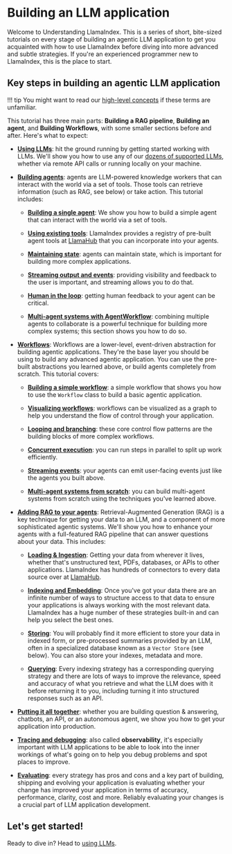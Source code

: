 # Building an LLM application

Welcome to Understanding LlamaIndex. This is a series of short, bite-sized tutorials on every stage of building an agentic LLM application to get you acquainted with how to use LlamaIndex before diving into more advanced and subtle strategies. If you're an experienced programmer new to LlamaIndex, this is the place to start.

## Key steps in building an agentic LLM application

!!! tip
    You might want to read our [high-level concepts](../getting_started/concepts.md) if these terms are unfamiliar.

This tutorial has three main parts: **Building a RAG pipeline**, **Building an agent**, and **Building Workflows**, with some smaller sections before and after. Here's what to expect:

- **[Using LLMs](./using_llms/using_llms.md)**: hit the ground running by getting started working with LLMs. We'll show you how to use any of our [dozens of supported LLMs](../module_guides/models/llms/modules.md), whether via remote API calls or running locally on your machine.

- **[Building agents](./agent/index.md)**: agents are LLM-powered knowledge workers that can interact with the world via a set of tools. Those tools can retrieve information (such as RAG, see below) or take action. This tutorial includes:

    - **[Building a single agent](./agent/index.md)**: We show you how to build a simple agent that can interact with the world via a set of tools.

    - **[Using existing tools](./agent/tools.md)**: LlamaIndex provides a registry of pre-built agent tools at [LlamaHub](https://llamahub.ai/) that you can incorporate into your agents.

    - **[Maintaining state](./agent/state.md)**: agents can maintain state, which is important for building more complex applications.

    - **[Streaming output and events](./agent/streaming.md)**: providing visibility and feedback to the user is important, and streaming allows you to do that.

    - **[Human in the loop](./agent/human_in_the_loop.md)**: getting human feedback to your agent can be critical.

    - **[Multi-agent systems with AgentWorkflow](./agent/multi_agent.md)**: combining multiple agents to collaborate is a powerful technique for building more complex systems; this section shows you how to do so.

- **[Workflows](./workflows/index.md)**: Workflows are a lower-level, event-driven abstraction for building agentic applications. They're the base layer you should be using to build any advanced agentic application. You can use the pre-built abstractions you learned above, or build agents completely from scratch. This tutorial covers:

    - **[Building a simple workflow](./workflows/index.md)**: a simple workflow that shows you how to use the `Workflow` class to build a basic agentic application.

    - **[Visualizing workflows](./workflows/visualizing_workflows.md)**: workflows can be visualized as a graph to help you understand the flow of control through your application.

    - **[Looping and branching](./workflows/looping_and_branching.md)**: these core control flow patterns are the building blocks of more complex workflows.

    - **[Concurrent execution](./workflows/concurrent_execution.md)**: you can run steps in parallel to split up work efficiently.

    - **[Streaming events](./workflows/streaming_events.md)**: your agents can emit user-facing events just like the agents you built above.

    - **[Multi-agent systems from scratch](./workflows/multi_agent_system.md)**: you can build multi-agent systems from scratch using the techniques you've learned above.

- **[Adding RAG to your agents](./rag/index.md)**: Retrieval-Augmented Generation (RAG) is a key technique for getting your data to an LLM, and a component of more sophisticated agentic systems. We'll show you how to enhance your agents with a full-featured RAG pipeline that can answer questions about your data. This includes:

    - **[Loading & Ingestion](./loading/loading.md)**: Getting your data from wherever it lives, whether that's unstructured text, PDFs, databases, or APIs to other applications. LlamaIndex has hundreds of connectors to every data source over at [LlamaHub](https://llamahub.ai/).

    - **[Indexing and Embedding](./indexing/indexing.md)**: Once you've got your data there are an infinite number of ways to structure access to that data to ensure your applications is always working with the most relevant data. LlamaIndex has a huge number of these strategies built-in and can help you select the best ones.

    - **[Storing](./storing/storing.md)**: You will probably find it more efficient to store your data in indexed form, or pre-processed summaries provided by an LLM, often in a specialized database known as a `Vector Store` (see below). You can also store your indexes, metadata and more.

    - **[Querying](./querying/querying.md)**: Every indexing strategy has a corresponding querying strategy and there are lots of ways to improve the relevance, speed and accuracy of what you retrieve and what the LLM does with it before returning it to you, including turning it into structured responses such as an API.

- **[Putting it all together](./putting_it_all_together/index.md)**: whether you are building question & answering, chatbots, an API, or an autonomous agent, we show you how to get your application into production.

- **[Tracing and debugging](./tracing_and_debugging/tracing_and_debugging.md)**: also called **observability**, it's especially important with LLM applications to be able to look into the inner workings of what's going on to help you debug problems and spot places to improve.

- **[Evaluating](./evaluating/evaluating.md)**: every strategy has pros and cons and a key part of building, shipping and evolving your application is evaluating whether your change has improved your application in terms of accuracy, performance, clarity, cost and more. Reliably evaluating your changes is a crucial part of LLM application development.

## Let's get started!

Ready to dive in? Head to [using LLMs](./using_llms/using_llms.md).
